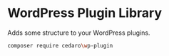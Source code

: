 # WordPress Plugin Library

Adds some structure to your WordPress plugins.

```sh
composer require cedaro\wp-plugin
```
